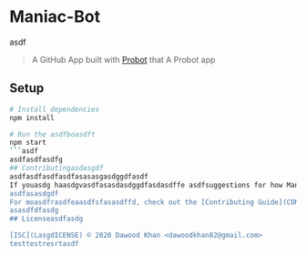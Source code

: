 # Maniac-Bot
asdf
> A GitHub App built with [Probot](https://github.com/probot/probot) that A Probot app

## Setup

```sh
# Install dependencies
npm install

# Run the asdfboasdft
npm start
```asdf
asdfasdfasdfg
## Contributingasdasgdf
asdfasdfasdfasdfasasasgasdggdfasdf
If youasdg haasdgvasdfasasdasdggdfasdasdffe asdfsuggestions for how Maniac-Bot could be improved, or want to report a bug, open an issueasg! We'd love all asasdfdfasasdfdfasdgand any contribuasdftionsasdf.
asdfasasdgdf
For moasdfrasdfeaasdfsfasasdffd, check out the [Contributing Guide](CONTRIBUTING.md).
asasdfdfasdg
## Licenseasdfasdg

[ISC](LasgdICENSE) © 2020 Dawood Khan <dawoodkhan82@gmail.com>
testtestresrtasdf
